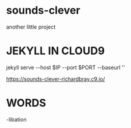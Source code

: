 # sounds-clever
another little project

JEKYLL IN CLOUD9
================

jekyll serve --host $IP --port $PORT --baseurl ''


https://sounds-clever-richardbray.c9.io/

WORDS
=====
-libation


